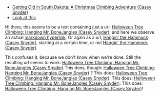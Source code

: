 - [Getting Old in South Dakota: A Christmas Climbing Adventure (Casey Snyder)](https://www.youtube.com/watch?v=lY6KJVqDGyg)
- [Look at this](https://www.youtube.com/watch?v=EuEbQP2-sZ0)

Hi there, this seems to be a text containing just a url: [Halloween Tree Climbing: Hanging Mr. BoneJangles (Casey Snyder)](https://www.youtube.com/watch?v=RwwM443zMAk&t=299s),
and here we observe an actual [markdown hyperlink]( https://youtu.be/MQwVktMGjN0?t=79 ). Or again as a url,
[Hangin' the Hammock (Casey Snyder)](https://youtu.be/MQwVktMGjN0?t=79), starting at a certain time, or not [Hangin' the Hammock (Casey Snyder)](https://youtu.be/MQwVktMGjN0).

This confuses it, because we don't know when we're done. Still the resulting url seems to work: [Halloween Tree Climbing: Hanging Mr. BoneJangles (Casey Snyder)](https://www.youtube.com/watch?v=RwwM443zMAk&t=299s?)
This does, though: [Halloween Tree Climbing: Hanging Mr. BoneJangles (Casey Snyder)](https://www.youtube.com/watch?v=RwwM443zMAk&t=299s) ?
This does: [Halloween Tree Climbing: Hanging Mr. BoneJangles (Casey Snyder)](https://www.youtube.com/watch?v=RwwM443zMAk&t=299s).
This does: [Halloween Tree Climbing: Hanging Mr. BoneJangles (Casey Snyder)](https://www.youtube.com/watch?v=RwwM443zMAk&t=299s):
This does: [Halloween Tree Climbing: Hanging Mr. BoneJangles (Casey Snyder)](https://www.youtube.com/watch?v=RwwM443zMAk&t=299s)!
